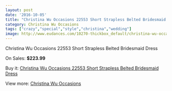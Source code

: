 ```yaml
---
layout: post
date: '2016-10-05'
title: "Christina Wu Occasions 22553 Short Strapless Belted Bridesmaid Dress"
category: Christina Wu Occasions
tags: ["crazy","special","style","christina","wedding"]
image: http://www.eudances.com/10270-thickbox_default/christina-wu-occasions-22553-short-strapless-belted-bridesmaid-dress.jpg
---
```

Christina Wu Occasions 22553 Short Strapless Belted Bridesmaid Dress

On Sales: **$223.99**
<a href="https://www.eudances.com/en/christina-wu-occasions/3355-christina-wu-occasions-22553-short-strapless-belted-bridesmaid-dress.html"><amp-img layout="responsive" width="600" height="600" src="//www.eudances.com/10270-thickbox_default/christina-wu-occasions-22553-short-strapless-belted-bridesmaid-dress.jpg" alt="Christina Wu Occasions 22553 Short Strapless Belted Bridesmaid Dress 0" /></a>
<a href="https://www.eudances.com/en/christina-wu-occasions/3355-christina-wu-occasions-22553-short-strapless-belted-bridesmaid-dress.html"><amp-img layout="responsive" width="600" height="600" src="//www.eudances.com/10271-thickbox_default/christina-wu-occasions-22553-short-strapless-belted-bridesmaid-dress.jpg" alt="Christina Wu Occasions 22553 Short Strapless Belted Bridesmaid Dress 1" /></a>
<a href="https://www.eudances.com/en/christina-wu-occasions/3355-christina-wu-occasions-22553-short-strapless-belted-bridesmaid-dress.html"><amp-img layout="responsive" width="600" height="600" src="//www.eudances.com/10272-thickbox_default/christina-wu-occasions-22553-short-strapless-belted-bridesmaid-dress.jpg" alt="Christina Wu Occasions 22553 Short Strapless Belted Bridesmaid Dress 2" /></a>
<a href="https://www.eudances.com/en/christina-wu-occasions/3355-christina-wu-occasions-22553-short-strapless-belted-bridesmaid-dress.html"><amp-img layout="responsive" width="600" height="600" src="//www.eudances.com/10273-thickbox_default/christina-wu-occasions-22553-short-strapless-belted-bridesmaid-dress.jpg" alt="Christina Wu Occasions 22553 Short Strapless Belted Bridesmaid Dress 3" /></a>

Buy it: [Christina Wu Occasions 22553 Short Strapless Belted Bridesmaid Dress](https://www.eudances.com/en/christina-wu-occasions/3355-christina-wu-occasions-22553-short-strapless-belted-bridesmaid-dress.html "Christina Wu Occasions 22553 Short Strapless Belted Bridesmaid Dress")

View more: [Christina Wu Occasions](https://www.eudances.com/en/59-christina-wu-occasions "Christina Wu Occasions")